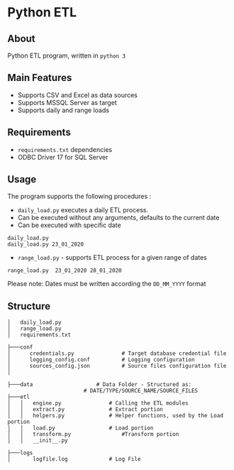 # Python ETL 
## About
Python ETL program, written in `python 3`
## Main Features
- Supports CSV and Excel as data sources
- Supports MSSQL Server as target
- Supports daily and range loads

## Requirements 
- `requirements.txt` dependencies
- ODBC Driver 17 for SQL Server

## Usage
The program supports the following procedures : 
- `daily_load.py` executes a daily ETL process. 
 - Can be executed without any arguments, defaults to the current date
 - Can be executed with specific date
 
 ```
 daily_load.py
 daily_load.py 23_01_2020
 ```
 
- `range_load.py` - supports ETL process for a given range of dates
 
 ```
 range_load.py  23_01_2020 28_01_2020
 ```
Please note: Dates must be written according the `DD_MM_YYYY` format 

## Structure 

```
│   daily_load.py
│   range_load.py
│   requirements.txt

├───conf
│      credentials.py				# Target database credential file 
│      logging_config.conf			# Logging configuration
│      sources_config.json			# Source files configuration file
│   

├───data					# Data Folder - Structured as:
						# DATE/TYPE/SOURCE_NAME/SOURCE_FILES
├───etl
│   │   engine.py				# Calling the ETL modules
│   │   extract.py				# Extract portion
│   │   helpers.py				# Helper functions, used by the Load portion
│   │   load.py					# Load portion
│   │   transform.py				#Transform portion
│   │   __init__.py

├───logs
│       logfile.log				# Log File

```

